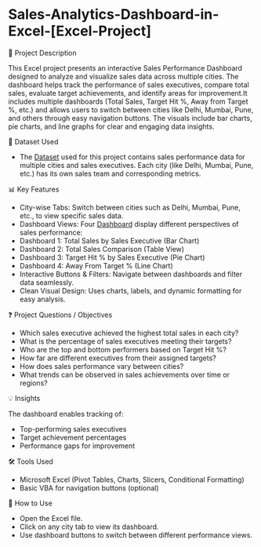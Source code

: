 # Sales-Analytics-Dashboard-in-Excel-[Excel-Project]
📘 Project Description

This Excel project presents an interactive Sales Performance Dashboard designed to analyze and visualize sales data across multiple cities. The dashboard helps track the performance of sales executives, compare total sales, evaluate target achievements, and identify areas for improvement.It includes multiple dashboards (Total Sales, Target Hit %, Away from Target %, etc.) and allows users to switch between cities like Delhi, Mumbai, Pune, and others through easy navigation buttons. The visuals include bar charts, pie charts, and line graphs for clear and engaging data insights.


📂 Dataset Used
- The <a href="https://github.com/shubhamydv10/Sales-Analytics-Dashboard-in-Excel---Excel-Project/blob/main/Excel%20Dataset.xlsx">Dataset</a> used for this project contains sales performance data for multiple cities and sales executives. Each city (like Delhi, Mumbai, Pune, etc.) has its own sales team and corresponding metrics.
  

📊 Key Features

- City-wise Tabs: Switch between cities such as Delhi, Mumbai, Pune, etc., to view specific sales data.
- Dashboard Views: Four <a href=“https://github.com/shubhamydv10/Sales-Analytics-Dashboard-in-Excel---Excel-Project/blob/main/Sales%20Analytics%20Dashboard%20-%20Excel%20Project.xlsm”>Dashboard</a> display different perspectives of sales performance:
- Dashboard 1: Total Sales by Sales Executive (Bar Chart)
- Dashboard 2: Total Sales Comparison (Table View)
- Dashboard 3: Target Hit % by Sales Executive (Pie Chart)
- Dashboard 4: Away From Target % (Line Chart)
- Interactive Buttons & Filters: Navigate between dashboards and filter data seamlessly.
- Clean Visual Design: Uses charts, labels, and dynamic formatting for easy analysis.


❓ Project Questions / Objectives

- Which sales executive achieved the highest total sales in each city?
- What is the percentage of sales executives meeting their targets?
- Who are the top and bottom performers based on Target Hit %?
- How far are different executives from their assigned targets?
- How does sales performance vary between cities?
- What trends can be observed in sales achievements over time or regions?


💡 Insights

The dashboard enables tracking of:
- Top-performing sales executives
- Target achievement percentages
- Performance gaps for improvement


🛠️ Tools Used

- Microsoft Excel (Pivot Tables, Charts, Slicers, Conditional Formatting)
- Basic VBA for navigation buttons (optional)

  
📁 How to Use

- Open the Excel file.
- Click on any city tab to view its dashboard.
- Use dashboard buttons to switch between different performance views.

  
